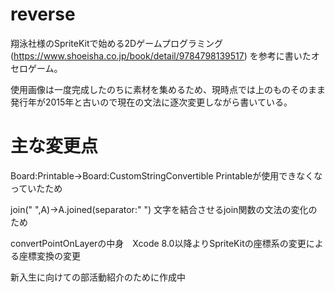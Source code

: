 # reverse
翔泳社様のSpriteKitで始める2Dゲームプログラミング(https://www.shoeisha.co.jp/book/detail/9784798139517) を参考に書いたオセロゲーム。

使用画像は一度完成したのちに素材を集めるため、現時点では上のものそのまま
発行年が2015年と古いので現在の文法に逐次変更しながら書いている。

# 主な変更点
Board:Printable→Board:CustomStringConvertible Printableが使用できなくなっていたため

join(" ",A)→A.joined(separator:" ") 文字を結合させるjoin関数の文法の変化のため

convertPointOnLayerの中身　Xcode 8.0以降よりSpriteKitの座標系の変更による座標変換の変更

新入生に向けての部活動紹介のために作成中
